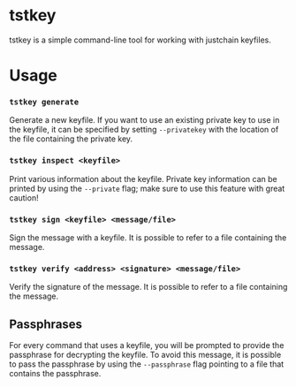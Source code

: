 tstkey
======

tstkey is a simple command-line tool for working with justchain keyfiles.


# Usage

### `tstkey generate`

Generate a new keyfile.
If you want to use an existing private key to use in the keyfile, it can be 
specified by setting `--privatekey` with the location of the file containing the 
private key.


### `tstkey inspect <keyfile>`

Print various information about the keyfile.
Private key information can be printed by using the `--private` flag;
make sure to use this feature with great caution!


### `tstkey sign <keyfile> <message/file>`

Sign the message with a keyfile.
It is possible to refer to a file containing the message.


### `tstkey verify <address> <signature> <message/file>`

Verify the signature of the message.
It is possible to refer to a file containing the message.


## Passphrases

For every command that uses a keyfile, you will be prompted to provide the 
passphrase for decrypting the keyfile.  To avoid this message, it is possible
to pass the passphrase by using the `--passphrase` flag pointing to a file that
contains the passphrase.
